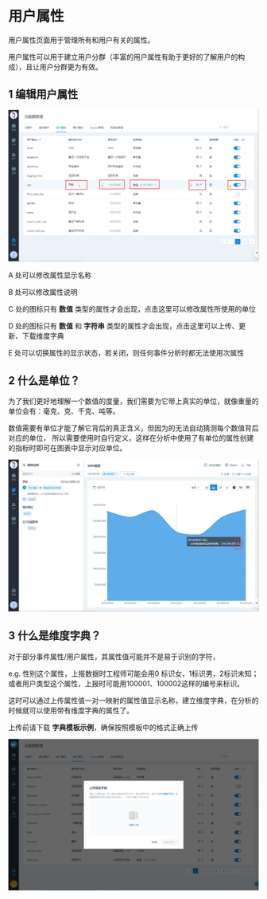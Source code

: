 # 用户属性

用户属性页面用于管理所有和用户有关的属性。

用户属性可以用于建立用户分群（丰富的用户属性有助于更好的了解用户的构成），且让用户分群更为有效。

## 1 编辑用户属性

![](../../../.gitbook/assets/image%20%28183%29.png)

A 处可以修改属性显示名称

B 处可以修改属性说明

C 处的图标只有 **数值** 类型的属性才会出现，点击这里可以修改属性所使用的单位

D 处的图标只有 **数值** 和 **字符串** 类型的属性才会出现，点击这里可以上传、更新、下载维度字典

E 处可以切换属性的显示状态，若关闭，则任何事件分析时都无法使用次属性

## 2 什么是单位？

为了我们更好地理解一个数值的度量，我们需要为它带上真实的单位，就像重量的单位会有：毫克、克、千克、吨等。

数值需要有单位才能了解它背后的真正含义，但因为的无法自动猜测每个数值背后对应的单位， 所以需要使用时自行定义，这样在分析中使用了有单位的属性创建的指标时即可在图表中显示对应单位。

![](../../../.gitbook/assets/image%20%2856%29.png)

## 3 什么是维度字典？

对于部分事件属性/用户属性，其属性值可能并不是易于识别的字符，

e.g. 性别这个属性，上报数据时工程师可能会用0 标识女，1标识男，2标识未知；或者用户类型这个属性，上报时可能用100001、100002这样的编号来标识。

这时可以通过上传属性值一对一映射的属性值显示名称，建立维度字典，在分析的时候就可以使用带有维度字典的属性了。

上传前请下载 **字典模板示例**，确保按照模板中的格式正确上传

![](../../../.gitbook/assets/image%20%2874%29.png)



